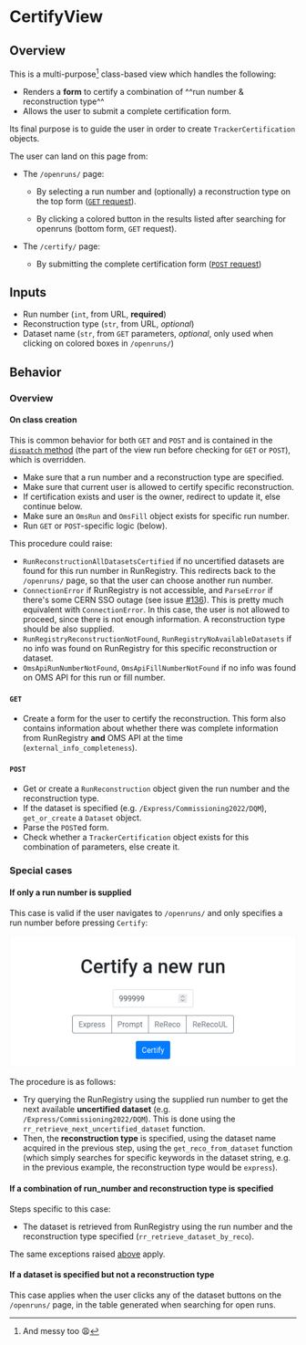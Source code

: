 # CertifyView

## Overview

This is a multi-purpose[^1] class-based view which handles the following:

- Renders a __form__ to certify a combination of ^^run number & reconstruction type^^
- Allows the user to submit a complete certification form.

Its final purpose is to guide the user in order
to create `TrackerCertification` objects.

The user can land on this page from:

- The `/openruns/` page:
	- By selecting a run number and (optionally) a reconstruction type on the
	top form ([`GET` request](#get)).
  
	- By clicking a colored button in the results listed after searching
	for openruns (bottom form, ``GET`` request).
  
- The `/certify/` page:
	- By submitting the complete certification form ([`POST` request](#post))

[^1]: And messy too :weary:

## Inputs

- Run number (`int`, from URL, __required__)
- Reconstruction type (`str`, from URL, _optional_)
- Dataset name (`str`, from `GET` parameters, _optional_, only used
when clicking on colored boxes in `/openruns/`)

## Behavior

### Overview 

#### On class creation

This is common behavior for both `GET` and `POST` and is contained
in the
[`dispatch` method](https://docs.djangoproject.com/en/4.0/ref/class-based-views/base/#django.views.generic.base.View.dispatch)
(the part of the view run before checking for `GET` or `POST`),
which is overridden.

- Make sure that a run number and a reconstruction type are specified.
- Make sure that current user is allowed to certify specific reconstruction.
- If certification exists and user is the owner, redirect to update it, else
continue below.
- Make sure an `OmsRun` and `OmsFill` object exists for specific run number.
- Run `GET` or `POST`-specific logic (below).

This procedure could raise:

- `RunReconstructionAllDatasetsCertified` if no uncertified datasets
are found for this run number in RunRegistry. This redirects back
to the `/openruns/` page, so that the user can choose another run number.
- `ConnectionError` if RunRegistry is not accessible, and `ParseError`
if there's some CERN SSO outage
(see issue [#136](https://github.com/CMSTrackerDPG/certifier/issues/136)).
This is pretty much equivalent with `ConnectionError`. In this case, the
user is not allowed to proceed, since there is not enough information. A
reconstruction type should be also supplied.
- `RunRegistryReconstructionNotFound`, `RunRegistryNoAvailableDatasets` if
no info was found on RunRegistry for this specific reconstruction or dataset.
- `OmsApiRunNumberNotFound`, `OmsApiFillNumberNotFound` if no info was
found on OMS API for this run or fill number.


#### `GET`

- Create a form for the user to certify the reconstruction. This
form also contains information about whether there was complete information
from RunRegistry __and__ OMS API at the time (`external_info_completeness`). 

#### `POST`

- Get or create a `RunReconstruction` object given the run number and the
reconstruction type.
- If the dataset is specified (e.g. `/Express/Commissioning2022/DQM`), 
`get_or_create` a `Dataset` object.
- Parse the `POST`ed form.
- Check whether a `TrackerCertification` object exists for this
combination of parameters, else create it.

### Special cases
#### If only a run number is supplied

This case is valid if the user navigates to `/openruns/` and
only specifies a run number before pressing `Certify`:

![](img/run_number_specified.png)

The procedure is as follows:

- Try querying the RunRegistry using the supplied run number
to get the next available __uncertified dataset__
(e.g. `/Express/Commissioning2022/DQM`). This is done using
the `rr_retrieve_next_uncertified_dataset` function.
- Then, the __reconstruction type__ is specified, using the dataset
name acquired in the previous step, using the `get_reco_from_dataset`
function (which simply searches for specific keywords in the dataset
string, e.g. in the previous example, the reconstruction type would
be `express`).

#### If a combination of run_number and reconstruction type is specified

Steps specific to this case:

- The dataset is retrieved from RunRegistry using the run number and the
reconstruction type specified (`rr_retrieve_dataset_by_reco`).

The same exceptions raised [above](#on-class-creation) apply.

#### If a dataset is specified but not a reconstruction type

This case applies when the user clicks any of the dataset buttons on
the `/openruns/` page, in the table generated when searching for
open runs.
